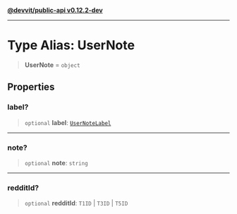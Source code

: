 [**@devvit/public-api v0.12.2-dev**](../../README.md)

---

# Type Alias: UserNote

> **UserNote** = `object`

## Properties

<a id="label"></a>

### label?

> `optional` **label**: [`UserNoteLabel`](UserNoteLabel.md)

---

<a id="note"></a>

### note?

> `optional` **note**: `string`

---

<a id="redditid"></a>

### redditId?

> `optional` **redditId**: `T1ID` \| `T3ID` \| `T5ID`
